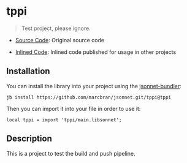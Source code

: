 # tppi

> Test project, please ignore.

- [Source Code](https://github.com/marcbran/jsonnet-kit/tree/main/examples/pkg/tppi): Original source code

- [Inlined Code](https://github.com/marcbran/jsonnet/blob/tppi/tppi/main.libsonnet): Inlined code published for usage in other projects

## Installation

You can install the library into your project using the [jsonnet-bundler](https://github.com/jsonnet-bundler/jsonnet-bundler):

```shell
jb install https://github.com/marcbran/jsonnet.git/tppi@tppi
```

Then you can import it into your file in order to use it:

```jsonnet
local tppi = import 'tppi/main.libsonnet';
```

## Description

This is a project to test the build and push pipeline.
